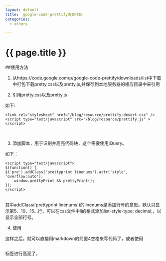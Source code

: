 ```yaml
---
layout: default
title:  google-code-prettify高亮代码
categories:
  - others

---
```

# {{ page.title }}


##使用方法
1. 从https://code.google.com/p/google-code-prettify/downloads/list中下载中打包下载pretty.css以及pretty.js,并保存到本地服务器的相应目录中来引用

2. 引用pretty.css以及pretty.js

如下:

	<link rel="stylesheet" href="/blog/resource/prettify-desert.css" />
	<script type="text/javascript" src="/blog/resource/prettify.js" ></script>
    
<br>

3. 添加脚本，用于识别并高亮代码块，这个需要使用jQuery。

如下：

	<script type="text/javascript">
	$(function() {
	$('pre').addClass('prettyprint linenums').attr('style', 'overflow:auto');
		window.prettyPrint && prettyPrint();
	});
	</script>

<br>
其中addClass('prettyprint linenums')的linenums是添加行号的意思。默认只显示第5、10、15…行，可以在css文件中li的格式添加list-style-type: decimal;，以显示全部行号。

4. 使用

这样之后，就可以直接用markdown的前置4空格来写代码了，或者使用<pre></pre>标签进行高亮了。
